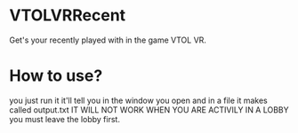 # VTOLVRRecent
Get's your recently played with in the game VTOL VR.

# How to use?
you just run it it'll tell you in the window you open and in a file it makes called output.txt
IT WILL NOT WORK WHEN YOU ARE ACTIVILY IN A LOBBY you must leave the lobby first.
